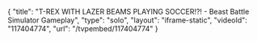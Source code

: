 {
    "title": "T-REX WITH LAZER BEAMS PLAYING SOCCER!?! - Beast Battle Simulator Gameplay",
    "type": "solo",
    "layout": "iframe-static",
    "videoId": "117404774",
    "url": "\/tvpembed\/117404774"
}